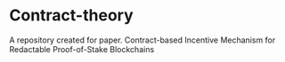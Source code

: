 # Contract-theory
A repository created for paper.
Contract-based Incentive Mechanism for Redactable Proof-of-Stake Blockchains
